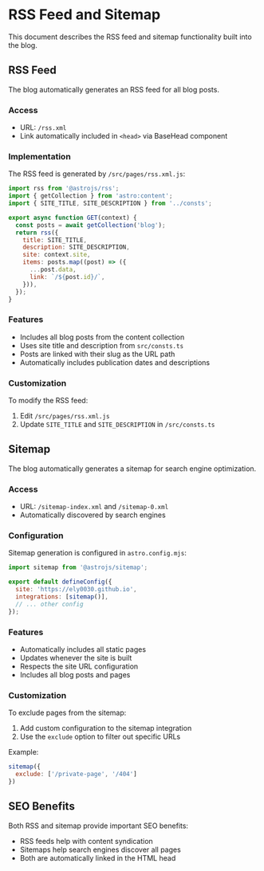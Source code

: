 # RSS Feed and Sitemap

This document describes the RSS feed and sitemap functionality built into the blog.

## RSS Feed

The blog automatically generates an RSS feed for all blog posts.

### Access

- URL: `/rss.xml`
- Link automatically included in `<head>` via BaseHead component

### Implementation

The RSS feed is generated by `/src/pages/rss.xml.js`:

```javascript
import rss from '@astrojs/rss';
import { getCollection } from 'astro:content';
import { SITE_TITLE, SITE_DESCRIPTION } from '../consts';

export async function GET(context) {
  const posts = await getCollection('blog');
  return rss({
    title: SITE_TITLE,
    description: SITE_DESCRIPTION,
    site: context.site,
    items: posts.map((post) => ({
      ...post.data,
      link: `/${post.id}/`,
    })),
  });
}
```

### Features

- Includes all blog posts from the content collection
- Uses site title and description from `src/consts.ts`
- Posts are linked with their slug as the URL path
- Automatically includes publication dates and descriptions

### Customization

To modify the RSS feed:
1. Edit `/src/pages/rss.xml.js`
2. Update `SITE_TITLE` and `SITE_DESCRIPTION` in `/src/consts.ts`

## Sitemap

The blog automatically generates a sitemap for search engine optimization.

### Access

- URL: `/sitemap-index.xml` and `/sitemap-0.xml`
- Automatically discovered by search engines

### Configuration

Sitemap generation is configured in `astro.config.mjs`:

```javascript
import sitemap from '@astrojs/sitemap';

export default defineConfig({
  site: 'https://ely0030.github.io',
  integrations: [sitemap()],
  // ... other config
});
```

### Features

- Automatically includes all static pages
- Updates whenever the site is built
- Respects the site URL configuration
- Includes all blog posts and pages

### Customization

To exclude pages from the sitemap:
1. Add custom configuration to the sitemap integration
2. Use the `exclude` option to filter out specific URLs

Example:
```javascript
sitemap({
  exclude: ['/private-page', '/404']
})
```

## SEO Benefits

Both RSS and sitemap provide important SEO benefits:
- RSS feeds help with content syndication
- Sitemaps help search engines discover all pages
- Both are automatically linked in the HTML head